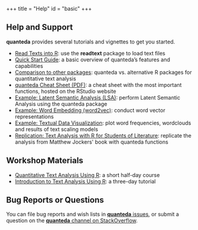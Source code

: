 +++
title = "Help"
id = "basic"
+++

## Help and Support

**quanteda** provides several tutorials and vignettes to get you started.

- [Read Texts into R](https://github.com/kbenoit/readtext/blob/master/vignettes/readtext_vignette.Rmd): use the **readtext** package to load text files
- [Quick Start Guide](http://docs.quanteda.io/articles/quickstart.html): a basic overview of quanteda’s features and capabilities
- [Comparison to other packages](http://docs.quanteda.io/articles/comparison.html):   quanteda vs. alternative R packages for quantitative text analysis 
- [quanteda Cheat Sheet (PDF)](https://github.com/rstudio/cheatsheets/raw/master/quanteda.pdf): a cheat sheet with the most important functions, hosted on the RStudio website
- [Example: Latent Semantic Analysis (LSA)](http://docs.quanteda.io/articles/examples/lsa.html): perform Latent Semantic Analysis using the quanteda package
- [Example: Word Embedding (word2vec)](http://docs.quanteda.io/articles/examples/text2vec.html): conduct word vector representations
- [Example: Textual Data Visualization](http://docs.quanteda.io/articles/examples/plotting.html): plot word frequencies, wordclouds and results of text scaling models
- [Replication: Text Analysis with R for Students of Literature](http://docs.quanteda.io/articles/replication/digital-humanities.html): replicate the analysis from Matthew Jockers' book with quanteda functions


## Workshop Materials

- [Quantitative Text Analysis Using R](https://github.com/kbenoit/QTAUR-halfday): a short half-day course
- [Introduction to Text Analysis Using R](https://github.com/kbenoit/ITAUR): a three-day tutorial

## Bug Reports or Questions

You can file bug reports and wish lists in [**quanteda** issues](https://github.com/kbenoit/quanteda/issues), or submit a question on the [**quanteda** channel on StackOverflow](http://stackoverflow.com/questions/tagged/quanteda).
